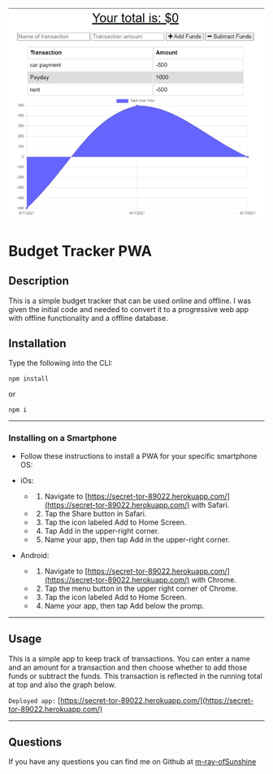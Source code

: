 
![Logo of the project](./public\assets\images\main.JPG)

# Budget Tracker PWA

## Description

  This is a simple budget tracker that can be used online and offline. I was given the initial code and needed to convert it to a progressive web app with offline functionality and a offline database.

## Installation

Type the following into the CLI:
 ``` 
 npm install 
 ``` 
 or 
 ``` 
 npm i
 ```

- - -

### Installing on a Smartphone
 * Follow these instructions to install a PWA for your specific smartphone OS:

* iOs:

  * 1. Navigate to [https://secret-tor-89022.herokuapp.com/](https://secret-tor-89022.herokuapp.com/) with Safari.

  * 2. Tap the Share button in Safari.

  * 3. Tap the icon labeled Add to Home Screen.

  * 4. Tap Add in the upper-right corner.

  * 5. Name your app, then tap Add in the upper-right corner.

* Android:

  * 1. Navigate to [https://secret-tor-89022.herokuapp.com/](https://secret-tor-89022.herokuapp.com/) with Chrome.

  * 2. Tap the menu button in the upper right corner of Chrome.

  * 3. Tap the icon labeled Add to Home Screen.

  * 4. Name your app, then tap Add below the promp.

- - - 

## Usage

This is a simple app to keep track of transactions. You can enter a name and an amount for a transaction and then choose whether to add those funds or subtract the funds. This transaction is reflected in the running total at top and also the graph below.

```Deployed app:``` [https://secret-tor-89022.herokuapp.com/](https://secret-tor-89022.herokuapp.com/) 

- - - 
## Questions

If you have any questions you can find me on Github at [m-ray-ofSunshine](https://github.com/m-ray-ofSunshine)


